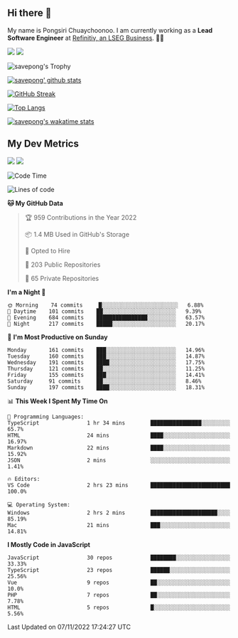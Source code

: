 ## Hi there 👋

My name is Pongsiri Chuaychoonoo. I am currently working as a **Lead Software Engineer** at [Refinitiv, an LSEG Business](https://www.refinitiv.com). 👨‍💻

[<img src="https://img.shields.io/badge/savepong.com-%230077B5.svg?&style=for-the-badge&color=81e6d9" />](https://savepong.com)
[<img src="https://img.shields.io/badge/linkedin-%230077B5.svg?&style=for-the-badge&logo=linkedin&logoColor=white" />](https://www.linkedin.com/in/savepong)

![savepong's Trophy](https://github-profile-trophy.vercel.app/?username=savepong&theme=flat&rank=SECRET,SSS,SS,S,AAA,AA,A&margin-w=15&no-bg=true&no-frame=true)

[![savepong' github stats](https://github-readme-stats.vercel.app/api?username=savepong&show_icons=true&count_private=true&theme=gotham&hide_border=true&bg_color=00000000&text_color=768390FF)](https://savepong.com/posts/stats)

[![GitHub Streak](https://github-readme-streak-stats.herokuapp.com?user=savepong&theme=gotham&hide_border=true&background=00000000&dates=768390FF)](https://savepong.com/posts/stats)

[![Top Langs](https://github-readme-stats.vercel.app/api/top-langs/?username=savepong&layout=compact&langs_count=10&theme=gotham&hide_border=true&bg_color=00000000&text_color=768390FF)](https://savepong.com/posts/stats)

[![savepong's wakatime stats](https://github-readme-stats.vercel.app/api/wakatime?username=@savepong&layout=default&theme=gotham&hide_border=true&bg_color=00000000&text_color=768390FF)](https://savepong.com/posts/stats)

## My Dev Metrics

[![](https://komarev.com/ghpvc/?username=savepong&color=blue&label=Profile%20Views)](https://github.com/savepong)
[![](https://img.shields.io/github/followers/savepong?label=GitHub%20Followers)](https://github.com/savepong)

<!--START_SECTION:waka-->
![Code Time](http://img.shields.io/badge/Code%20Time-1%2C078%20hrs%2035%20mins-blue)

![Lines of code](https://img.shields.io/badge/From%20Hello%20World%20I%27ve%20Written-4%20Million%20lines%20of%20code-blue)

**🐱 My GitHub Data** 

> 🏆 959 Contributions in the Year 2022
 > 
> 📦 1.4 MB Used in GitHub's Storage 
 > 
> 💼 Opted to Hire
 > 
> 📜 203 Public Repositories 
 > 
> 🔑 65 Private Repositories  
 > 
**I'm a Night 🦉** 

```text
🌞 Morning    74 commits     █░░░░░░░░░░░░░░░░░░░░░░░░   6.88% 
🌆 Daytime    101 commits    ██░░░░░░░░░░░░░░░░░░░░░░░   9.39% 
🌃 Evening    684 commits    ████████████████░░░░░░░░░   63.57% 
🌙 Night      217 commits    █████░░░░░░░░░░░░░░░░░░░░   20.17%

```
📅 **I'm Most Productive on Sunday** 

```text
Monday       161 commits    ███░░░░░░░░░░░░░░░░░░░░░░   14.96% 
Tuesday      160 commits    ███░░░░░░░░░░░░░░░░░░░░░░   14.87% 
Wednesday    191 commits    ████░░░░░░░░░░░░░░░░░░░░░   17.75% 
Thursday     121 commits    ██░░░░░░░░░░░░░░░░░░░░░░░   11.25% 
Friday       155 commits    ███░░░░░░░░░░░░░░░░░░░░░░   14.41% 
Saturday     91 commits     ██░░░░░░░░░░░░░░░░░░░░░░░   8.46% 
Sunday       197 commits    ████░░░░░░░░░░░░░░░░░░░░░   18.31%

```


📊 **This Week I Spent My Time On** 

```text
💬 Programming Languages: 
TypeScript               1 hr 34 mins        ████████████████░░░░░░░░░   65.7% 
HTML                     24 mins             ████░░░░░░░░░░░░░░░░░░░░░   16.97% 
Markdown                 22 mins             ████░░░░░░░░░░░░░░░░░░░░░   15.92% 
JSON                     2 mins              ░░░░░░░░░░░░░░░░░░░░░░░░░   1.41%

🔥 Editors: 
VS Code                  2 hrs 23 mins       █████████████████████████   100.0%

💻 Operating System: 
Windows                  2 hrs 2 mins        █████████████████████░░░░   85.19% 
Mac                      21 mins             ███░░░░░░░░░░░░░░░░░░░░░░   14.81%

```

**I Mostly Code in JavaScript** 

```text
JavaScript               30 repos            ████████░░░░░░░░░░░░░░░░░   33.33% 
TypeScript               23 repos            ██████░░░░░░░░░░░░░░░░░░░   25.56% 
Vue                      9 repos             ██░░░░░░░░░░░░░░░░░░░░░░░   10.0% 
PHP                      7 repos             ██░░░░░░░░░░░░░░░░░░░░░░░   7.78% 
HTML                     5 repos             █░░░░░░░░░░░░░░░░░░░░░░░░   5.56%

```



 Last Updated on 07/11/2022 17:24:27 UTC
<!--END_SECTION:waka-->

<!--
**savepong/savepong** is a ✨ _special_ ✨ repository because its `README.md` (this file) appears on your GitHub profile.

Here are some ideas to get you started:

- 🔭 I’m currently working on WebComponents and TypeScript.
- 🌱 I’m currently learning ...
- 👯 I’m looking to collaborate on ...
- 🤔 I’m looking for help with ...
- 💬 Ask me about ...
- 📫 How to reach me: ...
- 😄 Pronouns: ...
- ⚡ Fun fact: ...
-->
